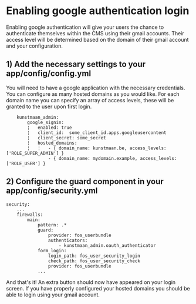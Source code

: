 Enabling google authentication login
=====================

Enabling google authentication will give your users the chance to authenticate
themselves within the CMS using their gmail accounts. Their access level will
be determined based on the domain of their gmail account and your configuration.

## 1) Add the necessary settings to your app/config/config.yml

You will need to have a google application with the necessary credentials.
You can configure as many hosted domains as you would like. For each domain
name you can specify an array of access levels, these will be granted to the
user upon first login.

```
    kunstmaan_admin:
        google_signin:
        ¦   enabled: true
        ¦   client_id:  some_client_id.apps.googleusercontent
        ¦   client_secret: some_secret
        ¦   hosted_domains:
        ¦   ¦   - { domain_name: kunstmaan.be, access_levels: ['ROLE_SUPER_ADMIN'] }
                - { domain_name: mydomain.example, access_levels: ['ROLE_USER'] }
```

## 2) Configure the guard component in your app/config/security.yml

```
security:
    ...
    firewalls:
        main:
            pattern: .*
            guard:
                provider: fos_userbundle
                authenticators:
                    - kunstmaan_admin.oauth_authenticator
            form_login:
                login_path: fos_user_security_login
                check_path: fos_user_security_check
                provider: fos_userbundle
            ...
```
And that's it! An extra button should now have appeared on your login screen.
If you have properly configured your hosted domains you should be able to login
using your gmail account.
